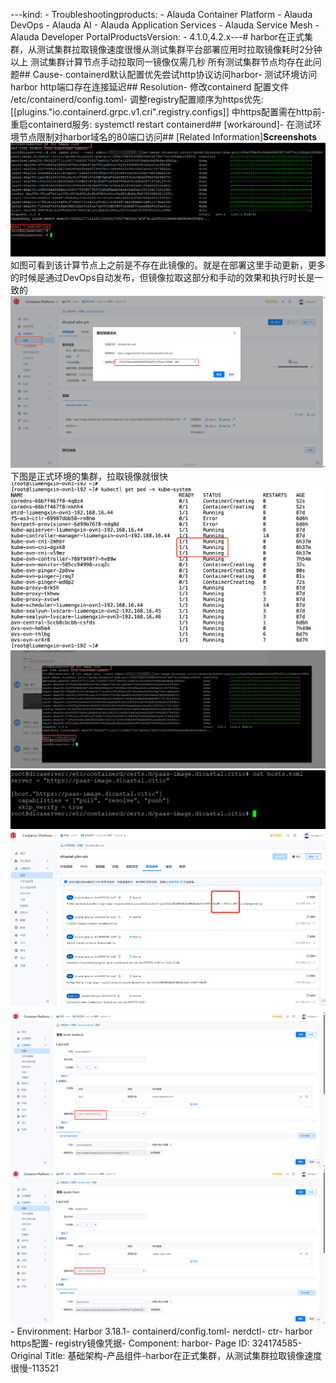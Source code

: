 ---kind:   - Troubleshootingproducts:    - Alauda Container Platform   - Alauda DevOps   - Alauda AI   - Alauda Application Services   - Alauda Service Mesh   - Alauda Developer PortalProductsVersion:   - 4.1.0,4.2.x---<!-- A type of document that involves encountering a fault, diag...it, performing root cause analysis, and providing solutions. --># harbor在正式集群，从测试集群拉取镜像速度很慢从测试集群平台部署应用时拉取镜像耗时2分钟以上 测试集群计算节点手动拉取同一镜像仅需几秒 所有测试集群节点均存在此问题## Cause- containerd默认配置优先尝试http协议访问harbor- 测试环境访问harbor http端口存在连接延迟## Resolution- 修改containerd 配置文件 /etc/containerd/config.toml- 调整registry配置顺序为https优先: [[plugins."io.containerd.grpc.v1.cri".registry.configs]] 中https配置需在http前- 重启containerd服务: systemctl restart containerd## [workaround]- 在测试环境节点限制对harbor域名的80端口访问## [Related Information]**Screenshots**![](assets/ji-chu-jia-gou-chan-pin-zu-jian-harborzai-zheng-shi-ji-qun-cong-ce-shi-ji-qun-la/1.png)如图可看到该计算节点上之前是不存在此镜像的。就是在部署这里手动更新，更多的时候是通过DevOps自动发布，但镜像拉取这部分和手动的效果和执行时长是一致的![](assets/ji-chu-jia-gou-chan-pin-zu-jian-harborzai-zheng-shi-ji-qun-cong-ce-shi-ji-qun-la/3.png)下图是正式环境的集群，拉取镜像就很快![](assets/ji-chu-jia-gou-chan-pin-zu-jian-harborzai-zheng-shi-ji-qun-cong-ce-shi-ji-qun-la/4.png)![](assets/ji-chu-jia-gou-chan-pin-zu-jian-harborzai-zheng-shi-ji-qun-cong-ce-shi-ji-qun-la/mceclip0_1753259389126_r939k.png)![](assets/ji-chu-jia-gou-chan-pin-zu-jian-harborzai-zheng-shi-ji-qun-cong-ce-shi-ji-qun-la/mceclip0_1753429185162_734oc.png)![](assets/ji-chu-jia-gou-chan-pin-zu-jian-harborzai-zheng-shi-ji-qun-cong-ce-shi-ji-qun-la/mceclip1_1753429204774_hn60g.png)![](assets/ji-chu-jia-gou-chan-pin-zu-jian-harborzai-zheng-shi-ji-qun-cong-ce-shi-ji-qun-la/mceclip2_1753429437875_pnij2.png)![](assets/ji-chu-jia-gou-chan-pin-zu-jian-harborzai-zheng-shi-ji-qun-cong-ce-shi-ji-qun-la/mceclip3_1753429447006_3d2uc.png)- Environment: Harbor 3.18.1- containerd/config.toml- nerdctl- ctr- harbor https配置- registry镜像凭据- Component: harbor- Page ID: 324174585- Original Title: 基础架构-产品组件-harbor在正式集群，从测试集群拉取镜像速度很慢-113521
